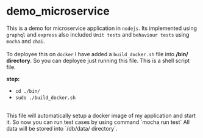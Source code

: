 # demo_microservice
This is a demo for microservice application in `nodejs`. Its implemented using `graphql` and `express` also included `Unit tests` and `behaviour tests` using `mocha` and `chai`.<br/><br/>
To deployee this on `docker` I have added a `build_docker.sh` file into **/bin/ directory**. So you can deployee just running this file. This is a shell script file.<br/>

**step:**
* `cd ./bin/`
* `sudo ./build_docker.sh`
<br/>
This file will automatically setup a docker image of my application and start it.
So now you can run test cases by using command `mocha run test`
All data will be stored into `/db/data/ directory`.
